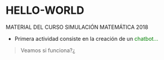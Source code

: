 # HELLO-WORLD
MATERIAL DEL CURSO SIMULACIÓN MATEMÁTICA 2018
- Primera actividad consiste en la creación de un 
<font color = green> chatbot... <font/>
> Veamos si funciona?¿
